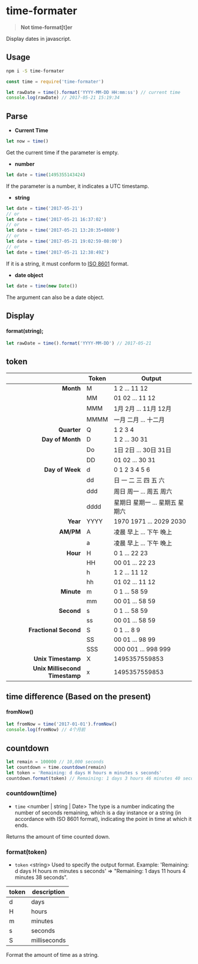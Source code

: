# time-formater

> **Not time-format[t]er**

Display dates in javascript.

## Usage

```bash
npm i -S time-formater
```

```javascript
const time = require('time-formater')

let rawDate = time().format('YYYY-MM-DD HH:mm:ss') // current time
console.log(rawDate) // 2017-05-21 15:19:34
```



## Parse

* **Current Time**

```javascript
let now = time()
```

Get the current time if the parameter is empty.

* **number**

```javascript
let date = time(1495355143424)
```

If the parameter is a number, it indicates a UTC timestamp.

* **string**

```javascript
let date = time('2017-05-21')
// or
let date = time('2017-05-21 16:37:02')
// or
let date = time('2017-05-21 13:20:35+0800')
// or
let date = time('2017-05-21 19:02:59-08:00')
// or
let date = time('2017-05-21 12:38:49Z')
```

If it is a string, it must conform to [ISO 8601](https://en.wikipedia.org/wiki/ISO_8601) format.

* **date object**

```javascript
let date = time(new Date())
```

The argument can also be a date object.



## Display

#### format(string);

```javascript
let rawDate = time().format('YYYY-MM-DD') // 2017-05-21
```



## token

|      | Token  |   Output  |
| ----:  | ------ | --------- |
| __Month__ | M      | 1 2 ... 11 12 |
| | MM | 01 02 ... 11 12 |
| | MMM | 1月 2月 ... 11月 12月 |
| | MMMM | 一月 二月 ... 十二月 |
| __Quarter__ | Q | 1 2 3 4 |
| __Day of Month__ | D | 1 2 ... 30 31 |
| | Do | 1日 2日 ... 30日 31日 |
| | DD | 01 02 ... 30 31 |
| __Day of Week__ | d | 0 1 2 3 4 5 6 |
| | dd | 日 一 二 三 四 五 六 |
| | ddd | 周日 周一 ... 周五 周六 |
| | dddd | 星期日 星期一 ... 星期五 星期六 |
| __Year__ | YYYY | 1970 1971 ... 2029 2030 |
| __AM/PM__ | A | 凌晨 早上 ... 下午 晚上 |
| | a | 凌晨 早上 ... 下午 晚上 |
| __Hour__ | H | 0 1 ... 22 23 |
| | HH | 00 01 ... 22 23 |
| | h | 1 2 ... 11 12 |
| | hh | 01 02 ... 11 12 |
| __Minute__ | m | 0 1 ... 58 59 |
| | mm | 00 01 ... 58 59 |
| __Second__ | s | 0 1 ... 58 59 |
| | ss | 00 01 ... 58 59 |
| __Fractional Second__ | S | 0 1 ... 8 9 |
| | SS | 00 01 ... 98 99 |
| | SSS | 000 001 ... 998 999 |
| __Unix Timestamp__ | X | 1495357559853 |
| __Unix Millisecond Timestamp__ | x | 1495357559853    |



## time difference (Based on the present)

#### fromNow()

```javascript
let fromNow = time('2017-01-01').fromNow()
console.log(fromNow) // 4个月前
```



## countdown

```javascript
let remain = 100000 // 10,000 seconds
let countdown = time.countdown(remain)
let token = 'Remaining: d days H hours m minutes s seconds'
countdown.format(token) // Remaining: 1 days 3 hours 46 minutes 40 seconds
```



### countdown(time)

- `time` \<number | string | Date\> The type is a number indicating the number of seconds remaining, which is a day instance or a string (in accordance with ISO 8601 format), indicating the point in time at which it ends.

Returns the amount of time counted down.



### format(token)

- `token` \<string\> Used to specify the output format. Example: 'Remaining: d days H hours m minutes s seconds' => "Remaining: 1 days 11 hours 4 minutes 38 seconds".

| token | description  |
| ----- | ------------ |
| d     | days         |
| H     | hours        |
| m     | minutes      |
| s     | seconds      |
| S     | milliseconds |

Format the amount of time as a string.